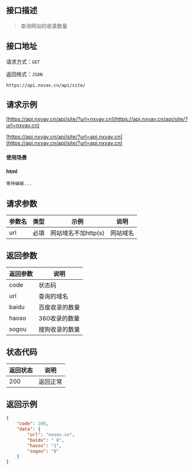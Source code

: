 ## 接口描述

> 查询网站的收录数量

## 接口地址

请求方式：`GET`

返回格式：`JSON`

```API
https://api.nxvav.cn/api/site/
```

## 请求示例

[https://api.nxvav.cn/api/site/?url=nxvav.cn](https://api.nxvav.cn/api/site/?url=nxvav.cn)

[https://api.nxvav.cn/api/site/?url=api.nxvav.cn](https://api.nxvav.cn/api/site/?url=api.nxvav.cn)

#### 使用场景

<!-- tabs:start -->

#### **html**

```html
等待编辑...
```

<!-- tabs:end -->

## 请求参数

| 参数名 | 类型 | 示例 | 说明 |
| ------ | ----- | ---- | --- |
| url | 必填 | 网站域名不加http(s) | 网站域名 |

## 返回参数

| 返回参数 | 说明 |
| ------ | ---- |
| code | 状态码 |
| url | 查询的域名 |
| baidu | 百度收录的数量 |
| haoso | 360收录的数量 |
| sogou | 搜狗收录的数量 |

## 状态代码

| 返回状态 | 说明 |
| ------- | ---- |
| 200 | 返回正常 |

## 返回示例

```json
{
    "code": 200,
    "data": {
        "url": "nxvav.cn",
        "baidu": " 0",
        "haoso": "1",
        "sogou": "6"
    }
}
```
